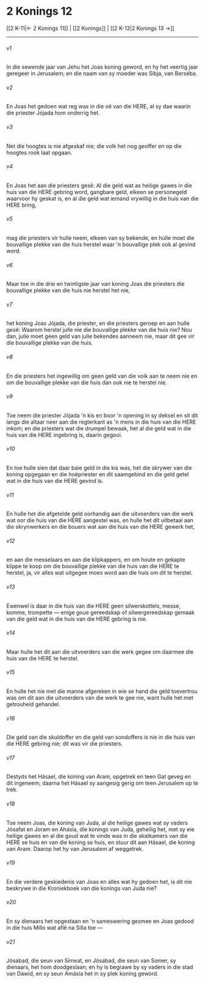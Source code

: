 # 2 Konings 12

[[2 K-11|← 2 Konings 11]] | [[2 Konings]] | [[2 K-13|2 Konings 13 →]]
***

###### v1
In die sewende jaar van Jehu het Joas koning geword, en hy het veertig jaar geregeer in Jerusalem; en die naam van sy moeder was Síbja, van Berséba. 
###### v2
En Joas het gedoen wat reg was in die oë van die HERE, al sy dae waarin die priester Jójada hom onderrig het. 
###### v3
Net die hoogtes is nie afgeskaf nie; die volk het nog geoffer en op die hoogtes rook laat opgaan. 
###### v4
En Joas het aan die priesters gesê: Al die geld wat as heilige gawes in die huis van die HERE gebring word, gangbare geld, elkeen se personegeld waarvoor hy geskat is, en al die geld wat iemand vrywillig in die huis van die HERE bring, 
###### v5
mag die priesters vir hulle neem, elkeen van sy bekende, en húlle moet die bouvallige plekke van die huis herstel waar 'n bouvallige plek ook al gevind word. 
###### v6
Maar toe in die drie en twintigste jaar van koning Joas die priesters die bouvallige plekke van die huis nie herstel het nie, 
###### v7
het koning Joas Jójada, die priester, en die priesters geroep en aan hulle gesê: Waarom herstel julle nie die bouvallige plekke van die huis nie? Nou dan, julle moet geen geld van julle bekendes aanneem nie, maar dit gee vir die bouvallige plekke van die huis. 
###### v8
En die priesters het ingewillig om geen geld van die volk aan te neem nie en om die bouvallige plekke van die huis dan ook nie te herstel nie. 
###### v9
Toe neem die priester Jójada 'n kis en boor 'n opening in sy deksel en sit dit langs die altaar neer aan die regterkant as 'n mens in die huis van die HERE inkom; en die priesters wat die drumpel bewaak, het al die geld wat in die huis van die HERE ingebring is, daarin gegooi. 
###### v10
En toe hulle sien dat daar baie geld in die kis was, het die skrywer van die koning opgegaan en die hoëpriester en dit saamgebind en die geld getel wat in die huis van die HERE gevind is. 
###### v11
En hulle het die afgetelde geld oorhandig aan die uitvoerders van die werk wat oor die huis van die HERE aangestel was, en hulle het dit uitbetaal aan die skrynwerkers en die bouers wat aan die huis van die HERE gewerk het, 
###### v12
en aan die messelaars en aan die klipkappers, en om houte en gekapte klippe te koop om die bouvallige plekke van die huis van die HERE te herstel, ja, vir alles wat uitgegee moes word aan die huis om dit te herstel. 
###### v13
Ewenwel is daar in die huis van die HERE geen silwerskottels, messe, komme, trompette — enige goue gereedskap of silwergereedskap gemaak van die geld wat in die huis van die HERE gebring is nie. 
###### v14
Maar hulle het dit aan die uitvoerders van die werk gegee om daarmee die huis van die HERE te herstel. 
###### v15
En hulle het nie met die manne afgereken in wie se hand die geld toevertrou was om dit aan die uitvoerders van die werk te gee nie, want hulle het met getrouheid gehandel. 
###### v16
Die geld van die skuldoffer en die geld van sondoffers is nie in die huis van die HERE gebring nie; dit was vir die priesters. 
###### v17
Destyds het Hásael, die koning van Aram, opgetrek en teen Gat geveg en dit ingeneem; daarna het Hásael sy aangesig gerig om teen Jerusalem op te trek. 
###### v18
Toe neem Joas, die koning van Juda, al die heilige gawes wat sy vaders Jósafat en Joram en Ahásia, die konings van Juda, geheilig het, met sy eie heilige gawes en al die goud wat te vinde was in die skatkamers van die HERE se huis en van die koning se huis, en stuur dit aan Hásael, die koning van Aram. Daarop het hy van Jerusalem af weggetrek. 
###### v19
En die verdere geskiedenis van Joas en alles wat hy gedoen het, is dit nie beskrywe in die Kroniekboek van die konings van Juda nie? 
###### v20
En sy dienaars het opgestaan en 'n sameswering gesmee en Joas gedood in die huis Millo wat aflê na Silla toe — 
###### v21
Jósabad, die seun van Símeat, en Jósabad, die seun van Somer, sy dienaars, het hom doodgeslaan; en hy is begrawe by sy vaders in die stad van Dawid, en sy seun Amásia het in sy plek koning geword. 
